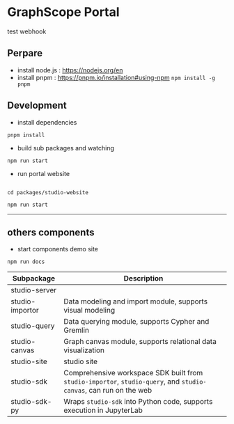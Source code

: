 # GraphScope Portal

test webhook

## Perpare

- install node.js : https://nodejs.org/en
- install pnpm : https://pnpm.io/installation#using-npm `npm install -g pnpm`

## Development

- install dependencies

```
pnpm install

```

- build sub packages and watching

```
npm run start

```

- run portal website

```

cd packages/studio-website

npm run start

```

---

## others components

- start components demo site

```
npm run docs
```

| Subpackage      | Description                                                                                                       |
| --------------- | ----------------------------------------------------------------------------------------------------------------- |
| studio-server   |                                                                                                                   |
| studio-importor | Data modeling and import module, supports visual modeling                                                         |
| studio-query    | Data querying module, supports Cypher and Gremlin                                                                 |
| studio-canvas   | Graph canvas module, supports relational data visualization                                                       |
| studio-site     | studio site                                                                                                       |
| studio-sdk      | Comprehensive workspace SDK built from `studio-importor`, `studio-query`, and `studio-canvas`, can run on the web |
| studio-sdk-py   | Wraps `studio-sdk` into Python code, supports execution in JupyterLab                                             |
